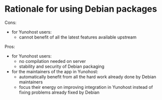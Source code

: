 # Rationale for using Debian packages

Cons:

- for Yunohost users:
  - cannot benefit of all the latest features available upstream


Pros:

- for Yunohost users:
  - no compilation needed on server
  - stability and security of Debian packaging
- for the maintainers of the app in Yunohost:
  - automatically benefit from all the hard work already done by Debian maintainers
  - focus their energy on improving integration in Yunohost instead of fixing problems already fixed by Debian
